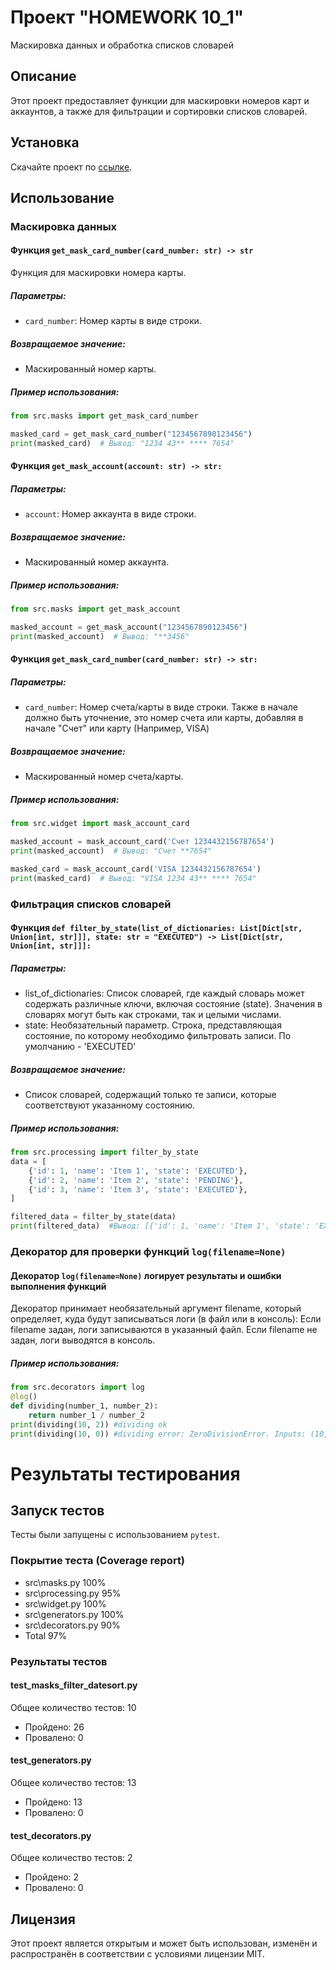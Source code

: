 # Проект "HOMEWORK 10_1"

Маскировка данных и обработка списков словарей

## Описаниe

Этот проект предоставляет функции для маскировки номеров карт и аккаунтов, а также для фильтрации и сортировки списков словарей.

## Установка

Скачайте проект по [ссылке](https://github.com/BrovkinAndrey1337/pycharmDZ.git).

## Использование

### Маскировка данных

#### Функция `get_mask_card_number(card_number: str) -> str`
Функция для маскировки номера карты.

##### Параметры:
- `card_number`: Номер карты в виде строки.

##### Возвращаемое значение:
- Маскированный номер карты.

##### Пример использования:
```python
from src.masks import get_mask_card_number

masked_card = get_mask_card_number("1234567890123456")
print(masked_card)  # Вывод: "1234 43** **** 7654"
```
#### Функция `get_mask_account(account: str) -> str:`

##### Параметры:
- `account`: Номер аккаунта в виде строки.

##### Возвращаемое значение:
- Маскированный номер аккаунта.

##### Пример использования:
```python
from src.masks import get_mask_account

masked_account = get_mask_account("1234567890123456")
print(masked_account)  # Вывод: "**3456"
```
#### Функция `get_mask_card_number(card_number: str) -> str:`

##### Параметры:
- `card_number`: Номер счета/карты в виде строки. Также в начале должно быть уточнение, это номер счета или карты, добавляя в начале "Счет" или карту (Например, VISA)

##### Возвращаемое значение:
- Маскированный номер счета/карты.

##### Пример использования:
```python
from src.widget import mask_account_card

masked_account = mask_account_card('Счет 1234432156787654')
print(masked_account)  # Вывод: "Счет **7654"

masked_card = mask_account_card('VISA 1234432156787654')
print(masked_card)  # Вывод: "VISA 1234 43** **** 7654"
```
### Фильтрация списков словарей
#### Функция `def filter_by_state(list_of_dictionaries: List[Dict[str, Union[int, str]]], state: str = "EXECUTED") -> List[Dict[str, Union[int, str]]]:`

##### Параметры:
- list_of_dictionaries: Список словарей, где каждый словарь может содержать различные ключи, включая состояние (state). Значения в словарях могут быть как строками, так и целыми числами.
- state: Необязательный параметр. Строка, представляющая состояние, по которому необходимо фильтровать записи. По умолчанию - 'EXECUTED'
##### Возвращаемое значение:
- Список словарей, содержащий только те записи, которые соответствуют указанному состоянию.

##### Пример использования:
```python
from src.processing import filter_by_state
data = [
    {'id': 1, 'name': 'Item 1', 'state': 'EXECUTED'},
    {'id': 2, 'name': 'Item 2', 'state': 'PENDING'},
    {'id': 3, 'name': 'Item 3', 'state': 'EXECUTED'},
]

filtered_data = filter_by_state(data)
print(filtered_data)  #Вывод: [{'id': 1, 'name': 'Item 1', 'state': 'EXECUTED'}, {'id': 3, 'name': 'Item 3', 'state': 'EXECUTED'}]
```
### Декоратор для проверки функций `log(filename=None)`
#### Декоратор `log(filename=None)` логирует результаты и ошибки выполнения функций
Декоратор принимает необязательный аргумент filename, который определяет, куда будут записываться логи (в файл или в консоль):
Если filename задан, логи записываются в указанный файл. Если filename не задан, логи выводятся в консоль.
##### Пример использования:
```python
from src.decorators import log
@log()
def dividing(number_1, number_2):
    return number_1 / number_2
print(dividing(10, 2)) #dividing ok
print(dividing(10, 0)) #dividing error: ZeroDivisionError. Inputs: (10, 0), {}
```
# Результаты тестирования

## Запуск тестов

Тесты были запущены с использованием `pytest`. 

### Покрытие теста (Coverage report)
- src\masks.py	    100%
- src\processing.py	95%
- src\widget.py	100%
- src\generators.py	100%
- src\decorators.py 90%
- Total	97%

### Результаты тестов
#### test_masks_filter_datesort.py
Общее количество тестов: 10
- Пройдено: 26
- Провалено: 0

#### test_generators.py
Общее количество тестов: 13
- Пройдено: 13
- Провалено: 0

#### test_decorators.py
Общее количество тестов: 2
- Пройдено: 2
- Провалено: 0
## Лицензия
Этот проект является открытым и может быть использован, изменён и распространён в соответствии с условиями лицензии MIT.
